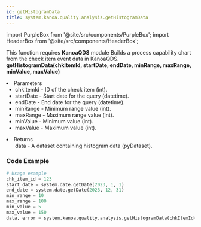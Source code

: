 ```yaml
---
id: getHistogramData
title: system.kanoa.quality.analysis.getHistogramData
---
```


import PurpleBox from '@site/src/components/PurpleBox';
import HeaderBox from '@site/src/components/HeaderBox';

<PurpleBox>This function requires <b>KanoaQDS</b> module</PurpleBox>
<HeaderBox header="Description">Builds a process capability chart from the check item event data in KanoaQDS.</HeaderBox>
<HeaderBox header="Syntax">
    <b>getHistogramData(chkItemId, startDate, endDate, minRange, maxRange, minValue, maxValue)</b>
    <li> Parameters <br />
        <ul>
            <li>chkItemId - ID of the check item (int).</li>
            <li>startDate - Start date for the query (datetime).</li>
            <li>endDate - End date for the query (datetime).</li>
            <li>minRange - Minimum range value (int).</li>
            <li>maxRange - Maximum range value (int).</li>
            <li>minValue - Minimum value (int).</li>
            <li>maxValue - Maximum value (int).</li>
        </ul>
    </li>
    <li> Returns <br />
        <ul>data - A dataset containing histogram data (pyDataset).</ul>
    </li>
</HeaderBox>

### Code Example
```python
# Usage example
chk_item_id = 123
start_date = system.date.getDate(2023, 1, 1)
end_date = system.date.getDate(2023, 12, 31)
min_range = 10
max_range = 100
min_value = 5
max_value = 150
data, error = system.kanoa.quality.analysis.getHistogramData(chkItemId=chk_item_id, startDate=start_date, endDate=end_date, minRange=min_range, maxRange=max_range, minValue=min_value, maxValue=max_value)
